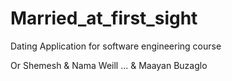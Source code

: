 # Married_at_first_sight

Dating Application for software engineering course

Or Shemesh & Nama Weill ... & Maayan Buzaglo
